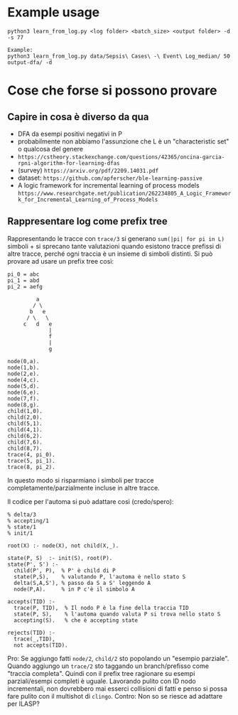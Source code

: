 # Example usage
```
python3 learn_from_log.py <log folder> <batch_size> <output folder> -d -s 77

Example:
python3 learn_from_log.py data/Sepsis\ Cases\ -\ Event\ Log_median/ 50 output-dfa/ -d  
```
# Cose che forse si possono provare

## Capire in cosa è diverso da qua
* DFA da esempi positivi negativi in P 
* probabilmente non abbiamo l'assunzione che L è un "characteristic set" o qualcosa del genere
* `https://cstheory.stackexchange.com/questions/42365/oncina-garcia-rpni-algorithm-for-learning-dfas`
* (survey) `https://arxiv.org/pdf/2209.14031.pdf`
* dataset: `https://github.com/apferscher/ble-learning-passive`
* A logic framework for incremental learning of process models `https://www.researchgate.net/publication/262234805_A_Logic_Framework_for_Incremental_Learning_of_Process_Models`

## Rappresentare log come prefix tree

Rappresentando le tracce con `trace/3` si generano `sum(|pi| for pi in L)` simboli + si sprecano tante valutazioni quando esistono tracce prefissi di altre tracce, perché ogni traccia è un insieme di simboli distinti. Si può provare ad usare un prefix tree così:

```
pi_0 = abc
pi_1 = abd
pi_2 = aefg

         a
        / \
       b   e
      / \   \
     c   d   e 
             | 
             f 
             |
             g

node(0,a).
node(1,b).
node(2,e).
node(4,c).
node(5,d).
node(6,e).
node(7,f).
node(8,g).
child(1,0).
child(2,0).
child(5,1).
child(4,1).
child(6,2).
child(7,6).
child(8,7).
trace(4, pi_0).
trace(5, pi_1).
trace(8, pi_2).
```

In questo modo si risparmiano i simboli per tracce completamente/parzialmente incluse in altre tracce.

Il codice per l'automa si può adattare così (credo/spero):

```
% delta/3
% accepting/1
% state/1
% init/1

root(X) :- node(X), not child(X,_).

state(P, S)  :- init(S), root(P).
state(P', S') :- 
  child(P', P),  % P' è child di P
  state(P,S),    % valutando P, l'automa è nello stato S
  delta(S,A,S'), % passo da S a S' leggendo A
  node(P,A).     % in P c'è il simbolo A

accepts(TID) :- 
  trace(P, TID),  % Il nodo P è la fine della traccia TID
  state(P, S),    % l'automa quando valuta P si trova nello stato S
  accepting(S).   % che è accepting state

rejects(TID) :- 
  trace(_,TID),
  not accepts(TID).
```

Pro: Se aggiungo fatti `node/2`, `child/2` sto popolando un "esempio parziale". Quando aggiungo un `trace/2` sto taggando un branch/prefisso come "traccia completa". Quindi con il prefix tree ragionare su esempi parziali/esempi completi è uguale. Lavorando pulito con ID nodo incrementali, non dovrebbero mai esserci collisioni di fatti e penso si possa fare pulito con il multishot di `clingo`.
Contro: Non so se riesce ad adattare per ILASP?


